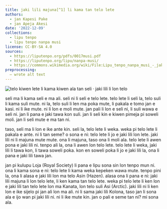 ```yaml
---
title: jaki lili majuna[^1] li kama tan telo lete
authors:
  - jan Kapesi Pake
  - jan Apeja Akesi
date: '2022-12-09'
collections:
  - lipu tenpo
  - lipu tenpo nanpa musi
license: CC-BY-SA 4.0
sources:
  - https://liputenpo.org/pdfs/0017musi.pdf
  - https://liputenpo.org/lipu/nanpa-musi/
  - https://commons.wikimedia.org/wiki/File:Lipu_tenpo_nanpa_musi_-_jaki_lili_majuna.png
preprocessing:
  – wrote alt text
---
```


[^1]: “majuna” li sama “sin ala”

![telo kiwen lete li kama kiwen ala tan seli · jaki lili li lon telo](https://upload.wikimedia.org/wikipedia/commons/3/33/Lipu_tenpo_nanpa_musi_-_jaki_lili_majuna.png)

seli ma li kama seli e ma ali. seli ni li seli e telo lete. telo lete li seli la, telo suli li kama suli mute. ni la, telo suli li len ma poka mute, li pakala e tomo jan e kasi. ni li ike mute. ni li lon e moli mute. jan pali li lon e seli ni, li suli wawa e seli ni. jan li pana e jaki tawa kon suli. jan li seli kin e kiwen pimeja pi soweli moli. jan li seli mute e ma tan ni.

taso, seli ma li lon e ike ante kin. seli la, telo lete li weka. weka pi telo lete li pakala e ante. ni li tan seme? o sona e ni: telo lete li jo e jaki lili lon lete. jaki lili ni li majuna mute mute. ona li majuna, taso ona li moli ala. telo lete li awen pona e jaki lili ni. tenpo ali la, ona li awen lon telo lete. telo lete li weka, jaki lili li tawa kon, li tawa soweli poka. kon en soweli poka li jo e jaki lili la, ona li pana e jaki lili tawa jan.

jan pi kulupu Loja (Royal Society) li pana e lipu sona sin lon tenpo mun ni. ona li kama sona e ni: telo lete li kama weka kepeken wawa mute. tenpo pini la, ona li alasa e jaki lili lon ma telo Asin (Hazen). alasa ona li pana e ni: jaki lili majuna li lon telo lete, li ken kama tan telo lete. weka pi telo lete li ken lon e jaki lili tan telo lete lon ma Kanata, lon telo suli Asi (Arctic). jaki lili ni li ken lon e ike sijelo pi jan ali lon ma ali. ni li sama jaki lili Kolona, taso jan li sona ala e ijo wan pi jaki lili ni. ni li ike mute kin. jan o pali e seme tan ni? mi sona ala.